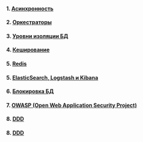 #### 1. [Асинхронность](./asynchronous/main.md)
#### 2. [Оркестраторы](./orchestrator/main.md)
#### 3. [Уровни изоляции БД](./db-isolation-levels/main.md)
#### 4. [Кеширование](./cache/main.md)
#### 5. [Redis](./redis/main.md)
#### 5. [ElasticSearch, Logstash и Kibana](./elk/main.md)
#### 6. [Блокировка БД](./db-blocks/main.md)
#### 7. [OWASP (Open Web Application Security Project)](./owasp/main.md)
#### 8. [DDD](./ddd/main.md)
#### 8. [DDD](./ddd/main.md)
